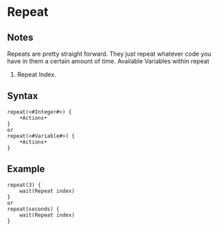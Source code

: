 # Repeat

## Notes
Repeats are pretty straight forward. They just repeat whatever code you have in them a certain amount of time.
Available Variables within repeat
1. Repeat Index.

## Syntax

```
repeat(<#Integer#>) {
	•Actions•
}
or
repeat(<#Variable#>) {
	•Actions•
}
```

## Example
```
repeat(3) {
	wait(Repeat index)
}
or
repeat(seconds) {
	wait(Repeat index)
}
```